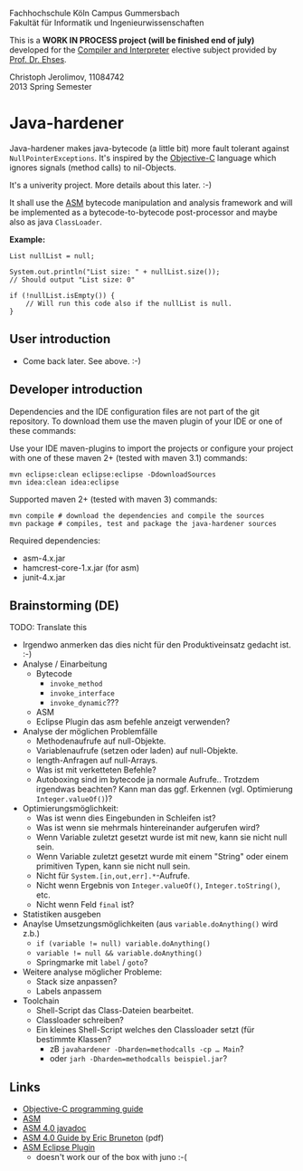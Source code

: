 
Fachhochschule Köln Campus Gummersbach<br/>
Fakultät für Informatik und Ingenieurwissenschaften

This is a **WORK IN PROCESS project (will be finished end of july)**
developed for the [Compiler and Interpreter](http://www.gm.fh-koeln.de/ehses/compiler/)
elective subject provided by [Prof.&nbsp;Dr.&nbsp;Ehses](http://www.gm.fh-koeln.de/ehses/).

Christoph Jerolimov, 11084742<br/>2013 Spring Semester

# Java-hardener

Java-hardener makes java-bytecode (a little bit) more fault tolerant against `NullPointerExceptions`.
It's inspired by the [Objective-C](http://developer.apple.com/library/mac/documentation/Cocoa/Conceptual/ProgrammingWithObjectiveC/)
language which ignores signals (method calls) to nil-Objects.

It's a univerity project. More details about this later. :-)

It shall use the [ASM](http://asm.ow2.org/) bytecode manipulation and analysis framework
and will be implemented as a bytecode-to-bytecode post-processor and maybe also as java `ClassLoader`.

**Example:**

	List nullList = null;
	
	System.out.println("List size: " + nullList.size());
	// Should output "List size: 0"
	
	if (!nullList.isEmpty()) {
		// Will run this code also if the nullList is null.
	}


## User introduction

* Come back later. See above. :-)

## Developer introduction

Dependencies and the IDE configuration files are not part of the git repository.
To download them use the maven plugin of your IDE or one of these commands:

Use your IDE maven-plugins to import the projects or configure your project
with one of these maven 2+ (tested with maven 3.1) commands:

	mvn eclipse:clean eclipse:eclipse -DdownloadSources
	mvn idea:clean idea:eclipse

Supported maven 2+ (tested with maven 3) commands:

	mvn compile # download the dependencies and compile the sources
	mvn package # compiles, test and package the java-hardener sources

Required dependencies:

* asm-4.x.jar
* hamcrest-core-1.x.jar (for asm)
* junit-4.x.jar

## Brainstorming (DE)

TODO: Translate this

* Irgendwo anmerken das dies nicht für den Produktiveinsatz gedacht ist. :-)
* Analyse / Einarbeitung
  * Bytecode
    * `invoke_method`
    * `invoke_interface`
    * `invoke_dynamic`???
  * ASM
  * Eclipse Plugin das asm befehle anzeigt verwenden?
* Analyse der möglichen Problemfälle
  * Methodenaufrufe auf null-Objekte.
  * Variablenaufrufe (setzen oder laden) auf null-Objekte.
  * length-Anfragen auf null-Arrays.
  * Was ist mit verketteten Befehle?
  * Autoboxing sind im bytecode ja normale Aufrufe.. Trotzdem irgendwas beachten? Kann man das ggf. Erkennen (vgl. Optimierung `Integer.valueOf()`)?
* Optimierungsmöglichkeit:
  * Was ist wenn dies Eingebunden in Schleifen ist?
  * Was ist wenn sie mehrmals hintereinander aufgerufen wird?
  * Wenn Variable zuletzt gesetzt wurde ist mit new, kann sie nicht null sein.
  * Wenn Variable zuletzt gesetzt wurde mit einem "String" oder einem primitiven Typen, kann sie nicht null sein.
  * Nicht für `System.[in,out,err].*`-Aufrufe.
  * Nicht wenn Ergebnis von `Integer.valueOf()`, `Integer.toString()`, etc.
  * Nicht wenn Feld `final` ist?
* Statistiken ausgeben
* Anaylse Umsetzungsmöglichkeiten (aus `variable.doAnything()` wird z.b.)
  * `if (variable != null) variable.doAnything()`
  * `variable != null && variable.doAnything()`
  * Springmarke mit `label` / `goto`?
* Weitere analyse möglicher Probleme:
  * Stack size anpassen?
  * Labels anpassem
* Toolchain
  * Shell-Script das Class-Dateien bearbeitet.
  * Classloader schreiben?
  * Ein kleines Shell-Script welches den Classloader setzt (für bestimmte Klassen?
    * zB `javahardener -Dharden=methodcalls -cp … Main`?
    * oder `jarh -Dharden=methodcalls beispiel.jar`?


## Links

* [Objective-C programming guide](http://developer.apple.com/library/mac/documentation/Cocoa/Conceptual/ProgrammingWithObjectiveC/)
* [ASM](http://asm.ow2.org/)
* [ASM 4.0 javadoc](http://asm.ow2.org/asm40/javadoc/user/overview-summary.html)
* [ASM 4.0 Guide by Eric Bruneton](http://download.forge.objectweb.org/asm/asm4-guide.pdf) (pdf)
* [ASM Eclipse Plugin](http://asm.ow2.org/eclipse/index.html)
  * doesn't work our of the box with juno :-(
